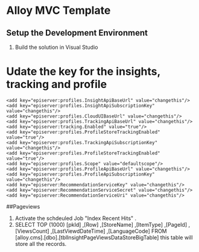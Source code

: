 # Alloy MVC Template

## Setup the Development Environment

1. Build the solution in Visual Studio

# Udate the key for the insights, tracking and profile 
    <add key="episerver:profiles.InsightApiBaseUrl" value="changethis"/>
    <add key="episerver:profiles.InsightApiSubscriptionKey" value="changethis"/>
    <add key="episerver:profiles.CloudUIBaseUrl" value="changethis"/>
    <add key="episerver:profiles.TrackingApiBaseUrl" value="changethis"/>
    <add key="episerver:tracking.Enabled" value="true"/>
    <add key="episerver:profiles.ProfileStoreTrackingEnabled" value="true"/>
    <add key="episerver:profiles.TrackingApiSubscriptionKey" value="changethis"/>
    <add key="episerver:profiles.ProfileStoreTrackingEnabled" value="true"/>
    <add key="episerver:profiles.Scope" value="defaultscope"/>
    <add key="episerver:profiles.ProfileApiBaseUrl" value="changethis"/>
    <add key="episerver:profiles.ProfileApiSubscriptionKey" value="changethis"/>
    <add key="episerver:RecommendationServiceKey" value="changethis"/>
    <add key="episerver:RecommendationServiceSecret" value="changethis"/>
    <add key="episerver:RecommendationServiceUri" value="changethis"/>

##Pageviews
1. Activate the schdeuled Job "Index Recent Hits" .
2. SELECT TOP (1000) [pkId]
      ,[Row]
      ,[StoreName]
      ,[ItemType]
      ,[PageId]
      ,[ViewsCount]
      ,[LastViewdDateTime]
      ,[LanguageCode]
  FROM [alloy.cms].[dbo].[tblInsightPageViewsDataStoreBigTable]  this table will store all the  records.



